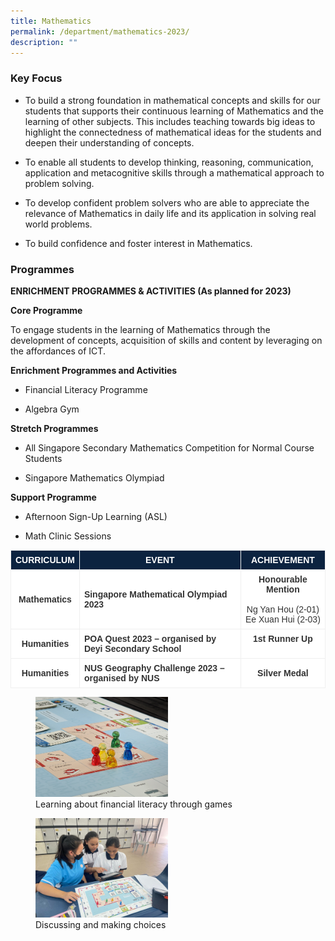 ```yaml
---
title: Mathematics
permalink: /department/mathematics-2023/
description: ""
---
```

### Key Focus

* To build a strong foundation in mathematical concepts and skills for our students that supports their continuous learning of Mathematics and the learning of other subjects. This includes teaching towards big ideas to highlight the connectedness of mathematical ideas for the students and deepen their understanding of concepts.

* To enable all students to develop thinking, reasoning, communication, application and metacognitive skills through a mathematical approach to problem solving.

* To develop confident problem solvers who are able to appreciate the relevance of Mathematics in daily life and its application in solving real world problems.

* To build confidence and foster interest in Mathematics.

### Programmes

**ENRICHMENT PROGRAMMES &amp; ACTIVITIES (As planned for 2023)**

**Core Programme**

To engage students in the learning of Mathematics through the development of concepts, acquisition of skills and content by leveraging on the affordances of ICT.

**Enrichment Programmes and Activities**

* Financial Literacy Programme

* Algebra Gym

**Stretch Programmes**

* All Singapore Secondary Mathematics Competition for Normal Course Students

* Singapore Mathematics Olympiad

**Support Programme**

* Afternoon Sign-Up Learning (ASL)

* Math Clinic Sessions

<style type="text/css">
.tg  {border-collapse:collapse;border-color:#aaa;border-spacing:0;margin:0px auto;}
.tg td{background-color:#fff;border-color:#aaa;border-style:solid;border-width:1px;color:#333;
  font-family:Arial, sans-serif;font-size:14px;overflow:hidden;padding:7px 7px;word-break:normal;}
.tg th{background-color:#f38630;border-color:#aaa;border-style:solid;border-width:1px;color:#fff;
  font-family:Arial, sans-serif;font-size:14px;font-weight:normal;overflow:hidden;padding:7px 7px;word-break:normal;}
.tg .tg-a6ng{border-color:#efefef;font-weight:bold;text-align:center;vertical-align:middle}
.tg .tg-a5ip{border-color:#efefef;font-size:14px;text-align:center;vertical-align:top}
.tg .tg-qrst{background-color:#0c2340;border-color:#efefef;color:#ffffff;font-weight:bold;text-align:center;vertical-align:top}
.tg .tg-li6d{border-color:#efefef;text-align:center;vertical-align:top}
.tg .tg-5w03{background-color:#0c2340;border-color:#efefef;color:#ffffff;font-weight:bold;text-align:center;vertical-align:middle}
.tg .tg-f397{border-color:#efefef;text-align:center;vertical-align:middle}
.tg .tg-jb83{border-color:#efefef;text-align:left;vertical-align:middle}
.tg .tg-kuoy{border-color:#efefef;font-weight:bold;text-align:left;vertical-align:middle}
</style>
<table class="tg">
<thead>
  <tr>
    <th class="tg-5w03">CURRICULUM</th>
    <th class="tg-qrst">EVENT</th>
    <th class="tg-qrst">ACHIEVEMENT</th>
  </tr>
</thead>
<tbody>
  <tr>
    <td class="tg-f397"><span style="font-weight:bold">Mathematics</span></td>
    <td class="tg-jb83"><span style="font-weight:bold">Singapore Mathematical Olympiad 2023</span></td>
    <td class="tg-a5ip"><span style="font-weight:bold">Honourable Mention</span><br><br>Ng Yan Hou (2-01)<br>Ee Xuan Hui (2-03)</td>
  </tr>
  <tr>
    <td class="tg-a6ng">Humanities</td>
    <td class="tg-kuoy">POA Quest 2023 – organised by Deyi Secondary School</td>
    <td class="tg-li6d"><span style="font-weight:bold">1st Runner Up</span></td>
  </tr>
  <tr>
    <td class="tg-a6ng">Humanities</td>
    <td class="tg-kuoy">NUS Geography Challenge 2023 – organised by NUS</td>
    <td class="tg-a6ng">Silver Medal</td>
  </tr>
</tbody>
</table>

<figure>
		<img style="max-width: 50%;" src="/images/Mathematics/financial%20literacy%20workshop%20photograph%201_the%20beginning%20of%20fun%20and%20learning.jpg">
		<figcaption>Learning about financial literacy through games
		</figcaption>
</figure>

<figure>
		<img style="max-width: 50%;" src="/images/Mathematics/financial%20literacy%20workshop%20photograph%206_making%20a%20choice.jpg">
		<figcaption>Discussing and making choices
		</figcaption>
</figure>